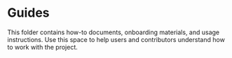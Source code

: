 # Guides

This folder contains how-to documents, onboarding materials, and usage instructions. Use this space to help users and contributors understand how to work with the project. 